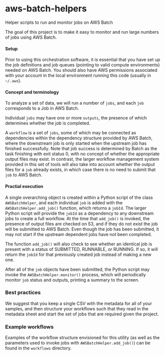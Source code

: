 # aws-batch-helpers
Helper scripts to run and monitor jobs on AWS Batch

The goal of this project is to make it easy to monitor and run large numbers of jobs using AWS Batch.


#### Setup

Prior to using this orchestration software, it is essential that you have set up the job definitions and
job queues (pointing to valid compute environments) needed on AWS Batch. You should also have AWS permissions
associated with your account in the local environment running this code (usually in `~/.aws`).

#### Concept and terminology

To analyze a set of data, we will run a number of `jobs`, and each `job` corresponds to a Job in AWS Batch.

Individual `jobs` may have one or more `outputs`, the presence of which determines whether the job is completed.

A `workflow` is a set of `jobs`, some of which may be connected as dependencies within the dependency structure provided by AWS Batch, where the downstream job is only started when the upstream job has finished successfully. Note that job success is determined by Batch as the task finishing with exit status 0, with no concept of whether the appropriate output files may exist. In contrast, the larger workflow management system provided in this set of tools will also take into account whether the output files for a `job` already exists, in which case there is no need to submit that `job` to AWS Batch.


#### Practial execution

A single overarching object is created within a Python script of the class `AWSBatchHelper`, and each individual `job` is added with the `AWSBatchHelper.add_job()` function, which returns a `jobId`. The larger Python script will provide the `jobId` as a dependency to any downstream jobs to create a full workflow. At the time that `add_job()` is invoked, the presence of output files are checked on S3, and if they do not exist the job will be submitted to AWS Batch. Even though the job has been submitted, it may not start if the upstream dependent jobs have not been completed.

The function `add_job()` will also check to see whether an identical job is present with a status of SUBMITTED, RUNNABLE, or RUNNING. If so, it will return the `jobId` for that previously created job instead of making a new one. 

After all of the `job` objects have been submitted, the Python script may invoke the `AWSBatchHelper.monitor()` process, which will periodically monitor `job` status and outputs, printing a summary to the screen.


### Best practices

We suggest that you keep a single CSV with the metadata for all of your samples, and then structure your workflows such that they read in the metadata sheet and start the set of jobs that are required given the project. 

### Example workflows

Examples of the workflow structure envisioned for this utility (as well as the parameters used to invoke jobs with `AWSBatchHelper.add_job()`) can be found in the `workflows` directory.
